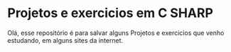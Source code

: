 
# Projetos e exercicios em C SHARP

Olá, esse repositório é para salvar alguns Projetos e exercicios que venho estudando, em alguns sites da internet.


